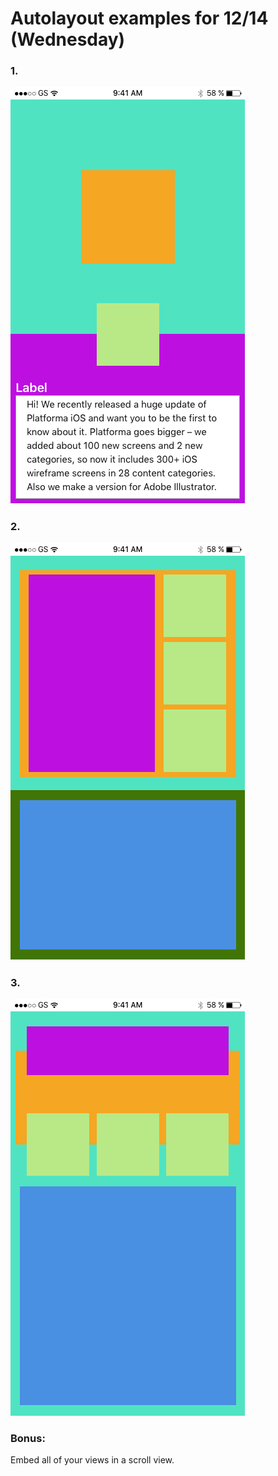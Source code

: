 # Autolayout examples for 12/14 (Wednesday)

### 1. 
![1](../Images/day2_example1.png)

### 2. 
![2](../Images/day2_example2.png)

### 3. 
![3](../Images/day2_example3.png)

### Bonus: 
Embed all of your views in a scroll view. 
